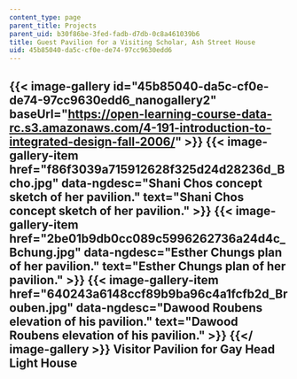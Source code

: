 ```yaml
---
content_type: page
parent_title: Projects
parent_uid: b30f86be-3fed-fadb-d7db-0c8a461039b6
title: Guest Pavilion for a Visiting Scholar, Ash Street House
uid: 45b85040-da5c-cf0e-de74-97cc9630edd6
---
```


{{< image-gallery id="45b85040-da5c-cf0e-de74-97cc9630edd6_nanogallery2" baseUrl="https://open-learning-course-data-rc.s3.amazonaws.com/4-191-introduction-to-integrated-design-fall-2006/" >}}
{{< image-gallery-item href="f86f3039a715912628f325d24d28236d_Bcho.jpg" data-ngdesc="Shani Chos concept sketch of her pavilion." text="Shani Chos concept sketch of her pavilion." >}}
{{< image-gallery-item href="2be01b9db0cc089c5996262736a24d4c_Bchung.jpg" data-ngdesc="Esther Chungs plan of her pavilion." text="Esther Chungs plan of her pavilion." >}}
{{< image-gallery-item href="640243a6148ccf89b9ba96c4a1fcfb2d_Brouben.jpg" data-ngdesc="Dawood Roubens elevation of his pavilion." text="Dawood Roubens elevation of his pavilion." >}}
{{</ image-gallery >}}
Visitor Pavilion for Gay Head Light House
-----------------------------------------